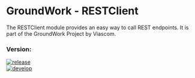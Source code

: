 GroundWork - RESTClient
==========================

The RESTClient module provides an easy way to call REST endpoints. It is part of the GroundWork Project by Viascom.

### Version:
[![release](https://img.shields.io/badge/release-v2.2-red.svg)](https://github.com/Viascom/groundwork/tree/master/restclient)<br/>
[![develop](https://img.shields.io/badge/develop-v2.2-red.svg)](https://github.com/Viascom/groundwork/tree/develop/restclient)
